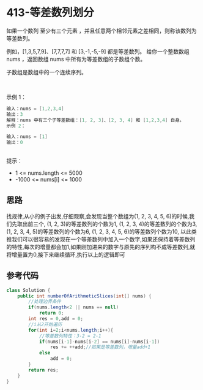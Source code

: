 # 413-等差数列划分
如果一个数列 至少有三个元素 ，并且任意两个相邻元素之差相同，则称该数列为等差数列。

例如，[1,3,5,7,9]、[7,7,7,7] 和 [3,-1,-5,-9] 都是等差数列。
给你一个整数数组 nums ，返回数组 nums 中所有为等差数组的子数组个数。

子数组是数组中的一个连续序列。

 

示例 1：

```java
输入：nums = [1,2,3,4]
输出：3
解释：nums 中有三个子等差数组：[1, 2, 3]、[2, 3, 4] 和 [1,2,3,4] 自身。
示例 2：

输入：nums = [1]
输出：0
 
```
提示：
- 1 <= nums.length <= 5000
- -1000 <= nums[i] <= 1000


## 思路
找规律,从小的例子出发,仔细观察,会发现当整个数组为(1, 2, 3, 4, 5, 6)的时候,我们先取出前三个,
(1, 2, 3)的等差数列的个数为1,
(1, 2, 3, 4)的等差数列的个数为3,
(1, 2, 3, 4, 5)的等差数列的个数为6,
(1, 2, 3, 4, 5, 6)的等差数列个数为10,
以此类推我们可以很容易的发现在一个等差数列中加入一个数字,如果还保持着等差数列的特性,每次的增量都会加1,如果刚加进来的数字与原先的序列构不成等差数列,就将增量置为0,接下来继续循环,执行以上的逻辑即可

## 参考代码
```Java
class Solution {
    public int numberOfArithmeticSlices(int[] nums) {
        //处理边界条件
        if(nums.length<2 || nums == null)
            return 0;
        int res = 0,add = 0;
        //i从2开始遍历
        for(int i=2;i<nums.length;i++){
            //等差数列特性：3-2 = 2-1
            if(nums[i-1]-nums[i-2] == nums[i]-nums[i-1])
                res += ++add;//如果是等差数列，增量add+1
            else 
                add = 0;
        }
        return res;
    }
}
```